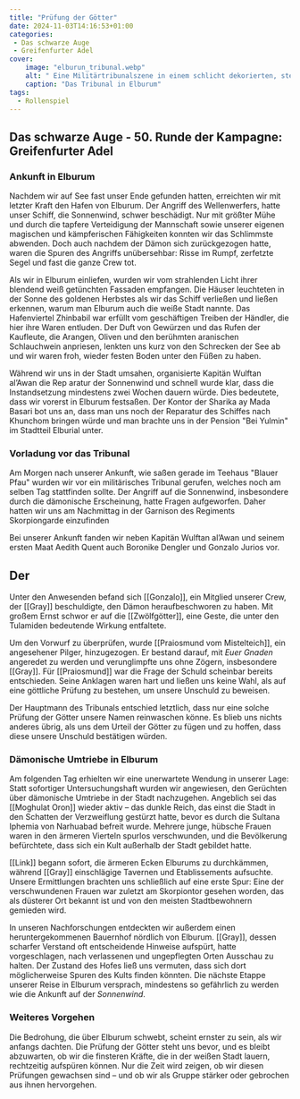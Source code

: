 ```yaml
---
title: "Prüfung der Götter"
date: 2024-11-03T14:16:53+01:00
categories:
 - Das schwarze Auge
 - Greifenfurter Adel
cover:
    image: "elburun_tribunal.webp"
    alt: " Eine Militärtribunalszene in einem schlicht dekorierten, steinernen Raum.Soldaten in farbenfrohen Gewändern und kunstvoll verzierten Rüstungen sitzen in einer Reihe und ihren Hauptmann, der alleine vor ihnen steht und einen Prozess führt."
    caption: "Das Tribunal in Elburum"
tags:
  - Rollenspiel
---
```


## Das schwarze Auge - 50. Runde der Kampagne: Greifenfurter Adel

### Ankunft in Elburum

Nachdem wir auf See fast unser Ende gefunden hatten, erreichten wir mit letzter Kraft den Hafen von Elburum. Der Angriff des Wellenwerfers, hatte unser Schiff, die Sonnenwind, schwer beschädigt. Nur mit größter Mühe und durch die tapfere Verteidigung der Mannschaft sowie unserer eigenen magischen und kämpferischen Fähigkeiten konnten wir das Schlimmste abwenden. Doch auch nachdem der Dämon sich zurückgezogen hatte, waren die Spuren des Angriffs unübersehbar: Risse im Rumpf, zerfetzte Segel und fast die ganze Crew tot.

Als wir in Elburum einliefen, wurden wir vom strahlenden Licht ihrer blendend weiß getünchten Fassaden empfangen. Die Häuser leuchteten in der Sonne des goldenen Herbstes als wir das Schiff verließen und ließen erkennen, warum man Elburum auch die weiße Stadt nannte. Das Hafenviertel Zhinbabil war erfüllt vom geschäftigen Treiben der Händler, die hier ihre Waren entluden. Der Duft von Gewürzen und das Rufen der Kaufleute, die Arangen, Oliven und den berühmten aranischen Schlauchwein anpriesen, lenkten uns kurz von den Schrecken der See ab und wir waren froh, wieder festen Boden unter den Füßen zu haben.

Während wir uns in der Stadt umsahen, organisierte Kapitän Wulftan al’Awan die Rep aratur der Sonnenwind und schnell wurde klar, dass die Instandsetzung mindestens zwei Wochen dauern würde. Dies bedeutete, dass wir vorerst in Elburum festsaßen. Der Kontor der Sharika ay Mada Basari bot uns an, dass man uns noch der Reparatur des Schiffes nach Khunchom bringen würde und man brachte uns in der Pension "Bei Yulmin" im Stadtteil Elburial unter.

### Vorladung vor das Tribunal

Am Morgen nach unserer Ankunft, wie saßen gerade im Teehaus "Blauer Pfau" wurden wir vor ein militärisches Tribunal gerufen, welches noch am selben Tag stattfinden sollte. Der Angriff auf die Sonnenwind, insbesondere durch die dämonische Erscheinung, hatte Fragen aufgeworfen. Daher hatten wir uns am Nachmittag in der Garnison des Regiments Skorpiongarde einzufinden

Bei unserer Ankunft fanden wir neben Kapitän Wulftan al’Awan und seinem ersten Maat Aedith Quent auch Boronike Dengler und Gonzalo Jurios vor.

Der 
---

Unter den Anwesenden befand sich [[Gonzalo]], ein Mitglied unserer Crew, der [[Gray]] beschuldigte, den Dämon heraufbeschworen zu haben. Mit großem Ernst schwor er auf die [[Zwölfgötter]], eine Geste, die unter den Tulamiden bedeutende Wirkung entfaltete.

Um den Vorwurf zu überprüfen, wurde [[Praiosmund vom Mistelteich]], ein angesehener Pilger, hinzugezogen. Er bestand darauf, mit *Euer Gnaden* angeredet zu werden und verunglimpfte uns ohne Zögern, insbesondere [[Gray]]. Für [[Praiosmund]] war die Frage der Schuld scheinbar bereits entschieden. Seine Anklagen waren hart und ließen uns keine Wahl, als auf eine göttliche Prüfung zu bestehen, um unsere Unschuld zu beweisen.

Der Hauptmann des Tribunals entschied letztlich, dass nur eine solche Prüfung der Götter unsere Namen reinwaschen könne. Es blieb uns nichts anderes übrig, als uns dem Urteil der Götter zu fügen und zu hoffen, dass diese unsere Unschuld bestätigen würden.

### Dämonische Umtriebe in Elburum

Am folgenden Tag erhielten wir eine unerwartete Wendung in unserer Lage: Statt sofortiger Untersuchungshaft wurden wir angewiesen, den Gerüchten über dämonische Umtriebe in der Stadt nachzugehen. Angeblich sei das [[Moghulat Oron]] wieder aktiv – das dunkle Reich, das einst die Stadt in den Schatten der Verzweiflung gestürzt hatte, bevor es durch die Sultana Iphemia von Narhuabad befreit wurde. Mehrere junge, hübsche Frauen waren in den ärmeren Vierteln spurlos verschwunden, und die Bevölkerung befürchtete, dass sich ein Kult außerhalb der Stadt gebildet hatte.

[[Link]] begann sofort, die ärmeren Ecken Elburums zu durchkämmen, während [[Gray]] einschlägige Tavernen und Etablissements aufsuchte. Unsere Ermittlungen brachten uns schließlich auf eine erste Spur: Eine der verschwundenen Frauen war zuletzt am Skorpiontor gesehen worden, das als düsterer Ort bekannt ist und von den meisten Stadtbewohnern gemieden wird.

In unseren Nachforschungen entdeckten wir außerdem einen heruntergekommenen Bauernhof nördlich von Elburum. [[Gray]], dessen scharfer Verstand oft entscheidende Hinweise aufspürt, hatte vorgeschlagen, nach verlassenen und ungepflegten Orten Ausschau zu halten. Der Zustand des Hofes ließ uns vermuten, dass sich dort möglicherweise Spuren des Kults finden könnten. Die nächste Etappe unserer Reise in Elburum versprach, mindestens so gefährlich zu werden wie die Ankunft auf der *Sonnenwind*.

### Weiteres Vorgehen

Die Bedrohung, die über Elburum schwebt, scheint ernster zu sein, als wir anfangs dachten. Die Prüfung der Götter steht uns bevor, und es bleibt abzuwarten, ob wir die finsteren Kräfte, die in der weißen Stadt lauern, rechtzeitig aufspüren können. Nur die Zeit wird zeigen, ob wir diesen Prüfungen gewachsen sind – und ob wir als Gruppe stärker oder gebrochen aus ihnen hervorgehen.
